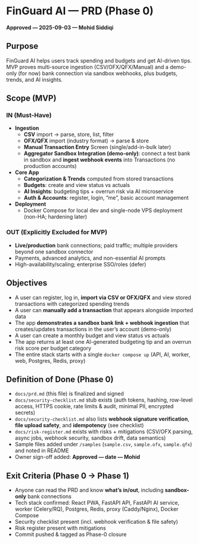 # FinGuard AI — PRD (Phase 0)
**Approved — 2025-09-03 — Mohid Siddiqi**

## Purpose
FinGuard AI helps users track spending and budgets and get AI-driven tips.
MVP proves multi-source ingestion (CSV/OFX/QFX/Manual) and a demo-only (for now) bank connection via sandbox webhooks, plus budgets, trends, and AI insights.

## Scope (MVP)

### IN (Must-Have)
- **Ingestion**
  - **CSV** import → parse, store, list, filter
  - **OFX/QFX** import (industry format) → parse & store
  - **Manual Transaction Entry** Screen (single/add-in-bulk later)
  - **Aggregator Sandbox Integration (demo-only)**: connect a test bank in sandbox and **ingest webhook events** into Transactions (no production accounts)
- **Core App**
  - **Categorization & Trends** computed from stored transactions
  - **Budgets**: create and view status vs actuals
  - **AI Insights**: budgeting tips + overrun risk via AI microservice
  - **Auth & Accounts**: register, login, “me”, basic account management
- **Deployment**
  - Docker Compose for local dev and single-node VPS deployment (non-HA; hardening later)

### OUT (Explicitly Excluded for MVP)
- **Live/production** bank connections; paid traffic; multiple providers beyond one sandbox connector
- Payments, advanced analytics, and non-essential AI prompts
- High-availability/scaling; enterprise SSO/roles (defer)

## Objectives
- A user can register, log in, **import via CSV or OFX/QFX** and view stored transactions with categorized spending trends
- A user can **manually add a transaction** that appears alongside imported data
- The app **demonstrates a sandbox bank link + webhook ingestion** that creates/updates transactions in the user’s account (demo-only)
- A user can create a monthly budget and view status vs actuals
- The app returns at least one AI-generated budgeting tip and an overrun risk score per budget category
- The entire stack starts with a single `docker compose up` (API, AI, worker, web, Postgres, Redis, proxy)

## Definition of Done (Phase 0)
- `docs/prd.md` (this file) is finalized and signed
- `docs/security-checklist.md` stub exists (auth tokens, hashing, row-level access, HTTPS cookie, rate limits & audit, minimal PII, encrypted secrets)
- `docs/security-checklist.md` also lists **webhook signature verification**, **file upload safety**, and **idempotency** (see checklist)
- `docs/risk-register.md` exists with risks + mitigations (CSV/OFX parsing, async jobs, webhook security, sandbox drift, data semantics)
- Sample files added under `/samples` (`sample.csv`, `sample.ofx`, `sample.qfx`) and noted in README
- Owner sign-off added: **Approved — date — Mohid**

## Exit Criteria (Phase 0 → Phase 1)
- Anyone can read the PRD and know **what’s in/out**, including **sandbox-only** bank connections
- Tech stack confirmed: React PWA, FastAPI API, FastAPI AI service, worker (Celery/RQ), Postgres, Redis, proxy (Caddy/Nginx), Docker Compose
- Security checklist present (incl. webhook verification & file safety)
- Risk register present with mitigations
- Commit pushed & tagged as Phase-0 closure
